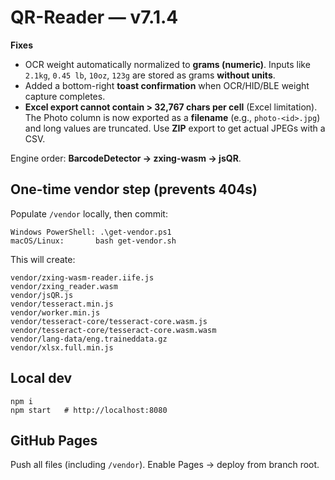 # QR-Reader — v7.1.4

**Fixes**
- OCR weight automatically normalized to **grams (numeric)**. Inputs like `2.1kg`, `0.45 lb`, `10oz`, `123g` are stored as grams **without units**.
- Added a bottom-right **toast confirmation** when OCR/HID/BLE weight capture completes.
- **Excel export cannot contain > 32,767 chars per cell** (Excel limitation). The Photo column is now exported as a **filename** (e.g., `photo-<id>.jpg`) and long values are truncated. Use **ZIP** export to get actual JPEGs with a CSV.

Engine order: **BarcodeDetector → zxing-wasm → jsQR**.

## One-time vendor step (prevents 404s)
Populate `/vendor` locally, then commit:
```
Windows PowerShell: .\get-vendor.ps1
macOS/Linux:       bash get-vendor.sh
```
This will create:
```
vendor/zxing-wasm-reader.iife.js
vendor/zxing_reader.wasm
vendor/jsQR.js
vendor/tesseract.min.js
vendor/worker.min.js
vendor/tesseract-core/tesseract-core.wasm.js
vendor/tesseract-core/tesseract-core.wasm.wasm
vendor/lang-data/eng.traineddata.gz
vendor/xlsx.full.min.js
```

## Local dev
```
npm i
npm start   # http://localhost:8080
```

## GitHub Pages
Push all files (including `/vendor`). Enable Pages → deploy from branch root.
